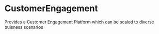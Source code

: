# CustomerEngagement
Provides a Customer Engagement Platform which can be scaled to diverse buisness scenarios
